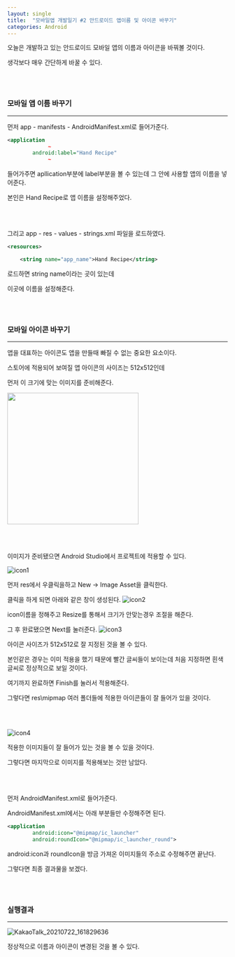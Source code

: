 ```yaml
---
layout: single
title:  "모바일앱 개발일기 #2 안드로이드 앱이름 및 아이콘 바꾸기"
categories: Android
---
```


오늘은 개발하고 있는 안드로이드 모바일 앱의 이름과 아이콘을 바꿔볼 것이다.

생각보다 매우 간단하게 바꿀 수 있다.

 <br/><br/>

  

### 모바일 앱 이름 바꾸기

---

먼저 app - manifests - AndroidManifest.xml로 들어가준다.

```xml
<application
             ~
        android:label="Hand Recipe"
             ~
```

들어가주면 apllication부분에 label부분을 볼 수 있는데 그 안에 사용할 앱의 이름을 넣어준다.

본인은 Hand Recipe로 앱 이름을 설정해주었다.

<br/><br/>

그리고 app - res - values - strings.xml 파일을 로드하였다.

```xml
<resources>

    <string name="app_name">Hand Recipe</string>
```

로드하면 string name이라는 곳이 있는데 

<string name="app_name">이곳에 이름을 설정해준다.</string>

<br/><br/>



### 모바일 아이콘 바꾸기

---

앱을 대표하는 아이콘도 앱을 만들때 빠질 수 없는 중요한 요소이다.

스토어에 적용되어 보여질 앱 아이콘의 사이즈는 512x512인데 

먼저 이 크기에 맞는 이미지를 준비해준다.

<img src="https://user-images.githubusercontent.com/69960282/126602703-cd674128-6e4c-499c-942d-b436d973ea72.png" width="300">

 <br/><br/>

이미지가 준비됐으면 Android Studio에서 프로젝트에 적용할 수 있다.

![icon1](https://user-images.githubusercontent.com/69960282/126602735-0ed00e9d-3505-460a-a2a6-5bef81dff016.png)

먼저 res에서 우클릭을하고 New -> Image Asset을 클릭한다.

클릭을 하게 되면 아래와 같은 창이 생성된다.
![icon2](https://user-images.githubusercontent.com/69960282/126602742-07907a99-2a87-4a3e-9510-5a14e54817ab.png)

icon이름을 정해주고 Resize를 통해서 크기가 안맞는경우 조절을 해준다.

그 후 완료됐으면 Next를 눌러준다.
![icon3](https://user-images.githubusercontent.com/69960282/126602755-112ae50a-2731-4130-ba11-d878a1203da8.png)

아이콘 사이즈가 512x512로 잘 지정된 것을 볼 수 있다.

본인같은 경우는 이미 적용을 했기 때문에 빨간 글씨들이 보이는데 처음 지정하면 흰색글씨로 정상적으로 보일 것이다.




여기까지 완료하면 Finish를 눌러서 적용해준다.

그렇다면 res\mipmap 여러 폴더들에 적용한 아이콘들이 잘 들어가 있을 것이다.

 <br/><br/>

![icon4](https://user-images.githubusercontent.com/69960282/126602776-7f992482-623f-4522-b04c-ea42c50e5efd.png)

적용한 이미지들이 잘 들어가 있는 것을 볼 수 있을 것이다.

그렇다면 마지막으로 이미지를 적용해보는 것만 남았다.

 <br/><br/>

먼저 AndroidManifest.xml로 들어가준다.

AndroidManifest.xml에서는 아래 부분들만 수정해주면 된다.

```xml
<application
        android:icon="@mipmap/ic_launcher"
        android:roundIcon="@mipmap/ic_launcher_round">
```

android:icon과 roundIcon을 방금 가져온 이미지들의 주소로 수정해주면 끝난다.

그렇다면 최종 결과물을 보겠다.

  <br/><br/>

### 실행결과

---

![KakaoTalk_20210722_161829636](https://user-images.githubusercontent.com/69960282/126602790-2390bde3-05a8-40c8-82c6-81817383ebfd.jpg)

정상적으로 이름과 아이콘이 변경된 것을 볼 수 있다.
